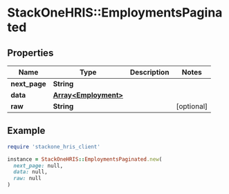 # StackOneHRIS::EmploymentsPaginated

## Properties

| Name | Type | Description | Notes |
| ---- | ---- | ----------- | ----- |
| **next_page** | **String** |  |  |
| **data** | [**Array&lt;Employment&gt;**](Employment.md) |  |  |
| **raw** | **String** |  | [optional] |

## Example

```ruby
require 'stackone_hris_client'

instance = StackOneHRIS::EmploymentsPaginated.new(
  next_page: null,
  data: null,
  raw: null
)
```

